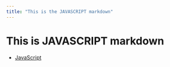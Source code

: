 ```yaml
---
title: "This is the JAVASCRIPT markdown"
---
```


# This is JAVASCRIPT markdown

* [JavaScript](https://www.javascript.com/)